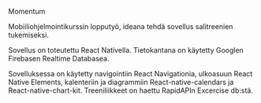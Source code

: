 Momentum

Mobiiliohjelmointikurssin lopputyö, ideana tehdä sovellus salitreenien tukemiseksi.

Sovellus on toteutettu React Nativella. Tietokantana on käytetty Googlen Firebasen Realtime Databasea.

Sovelluksessa on käytetty navigointiin React Navigationia, ulkoasuun React Native Elements, kalenteriin ja diagrammiin React-native-calendars ja React-native-chart-kit. 
Treeniliikkeet on haettu RapidAPIn Excercise db:stä.
